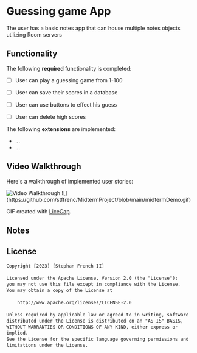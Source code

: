 # Guessing game App

The user has a basic notes app that can house multiple notes objects utilizing Room servers
## Functionality 

The following **required** functionality is completed:

* [ ] User can play a guessing game from 1-100
* [ ] User can save their scores in a database
* [ ] User can use buttons to effect his guess
* [ ] User can delete high scores


The following **extensions** are implemented:

* ...
* ...

## Video Walkthrough

Here's a walkthrough of implemented user stories:

<img src='walkthrough.gif' title='Video Walkthrough' width='50%' alt='Video Walkthrough' />
![](https://github.com/stffrenc/MidtermProject/blob/main/midtermDemo.gif)

GIF created with [LiceCap](http://www.cockos.com/licecap/).

## Notes


## License

    Copyright [2023] [Stephan French II]

    Licensed under the Apache License, Version 2.0 (the "License");
    you may not use this file except in compliance with the License.
    You may obtain a copy of the License at

        http://www.apache.org/licenses/LICENSE-2.0

    Unless required by applicable law or agreed to in writing, software
    distributed under the License is distributed on an "AS IS" BASIS,
    WITHOUT WARRANTIES OR CONDITIONS OF ANY KIND, either express or implied.
    See the License for the specific language governing permissions and
    limitations under the License.
